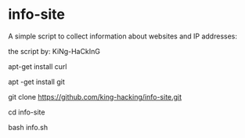 # info-site

A simple script to collect information about websites and IP addresses:

the script by: KiNg-HaCkInG

apt-get install curl

apt -get install git

git clone https://github.com/king-hacking/info-site.git

cd info-site

bash info.sh
